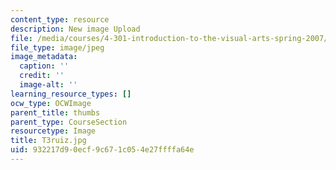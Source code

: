 ```yaml
---
content_type: resource
description: New image Upload
file: /media/courses/4-301-introduction-to-the-visual-arts-spring-2007/932217d90ecf9c671c054e27ffffa64e_T3ruiz.jpg
file_type: image/jpeg
image_metadata:
  caption: ''
  credit: ''
  image-alt: ''
learning_resource_types: []
ocw_type: OCWImage
parent_title: thumbs
parent_type: CourseSection
resourcetype: Image
title: T3ruiz.jpg
uid: 932217d9-0ecf-9c67-1c05-4e27ffffa64e
---
```


